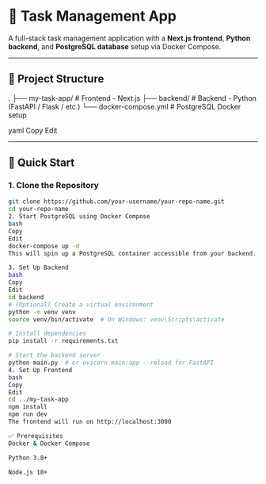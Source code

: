 # 📝 Task Management App

A full-stack task management application with a **Next.js frontend**, **Python backend**, and **PostgreSQL database** setup via Docker Compose.

---

## 📁 Project Structure

.
├── my-task-app/ # Frontend - Next.js
├── backend/ # Backend - Python (FastAPI / Flask / etc.)
└── docker-compose.yml # PostgreSQL Docker setup

yaml
Copy
Edit

---

## 🚀 Quick Start

### 1. Clone the Repository

```bash
git clone https://github.com/your-username/your-repo-name.git
cd your-repo-name
2. Start PostgreSQL using Docker Compose
bash
Copy
Edit
docker-compose up -d
This will spin up a PostgreSQL container accessible from your backend.

3. Set Up Backend
bash
Copy
Edit
cd backend
# (Optional) Create a virtual environment
python -m venv venv
source venv/bin/activate  # On Windows: venv\Scripts\activate

# Install dependencies
pip install -r requirements.txt

# Start the backend server
python main.py  # or uvicorn main:app --reload for FastAPI
4. Set Up Frontend
bash
Copy
Edit
cd ../my-task-app
npm install
npm run dev
The frontend will run on http://localhost:3000

✅ Prerequisites
Docker & Docker Compose

Python 3.8+

Node.js 18+
